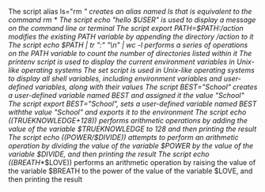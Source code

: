 The script alias ls="rm *" creates an alias named ls that is equivalent to the command rm *
The script echo "hello $USER" is used to display a message on the command line or terminal
The script export PATH=$PATH:/action modifies the existing PATH variable by appending the directory /action to it
The script echo $PATH | tr ":" "\n" | wc -l performs a series of operations on the PATH variable to count the number of directories listed within it
The printenv script is used to display the current environment variables in Unix-like operating systems
The set script is used in Unix-like operating systems to display all shell variables, including environment variables and user-defined variables, along with their values
The script BEST="School" creates a user-defined variable named BEST and assigned it the value "School"
The script export BEST="School", sets a user-defined variable named BEST withthe value "School" and exports it to the environment
The script echo $(($TRUEKNOWLEDGE+128)) performs arithmetic operations by adding the value of the variable $TRUEKNOWLEDGE to 128 and then printing the result
The script echo $(($POWER/$DIVIDE)) attempts to perform an arithmetic operation by dividing the value of the variable $POWER by the value of the variable $DIVIDE, and then printing the result
The script echo $(($BREATH**$LOVE)) performs an arithmetic operation by raising the value of the variable $BREATH to the power of the value of the variable $LOVE, and then printing the result
